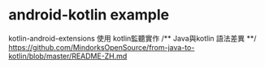 # android-kotlin example

kotlin-android-extensions 使用 
kotlin監聽實作
/** Java與kotlin 語法差異 **/
https://github.com/MindorksOpenSource/from-java-to-kotlin/blob/master/README-ZH.md
